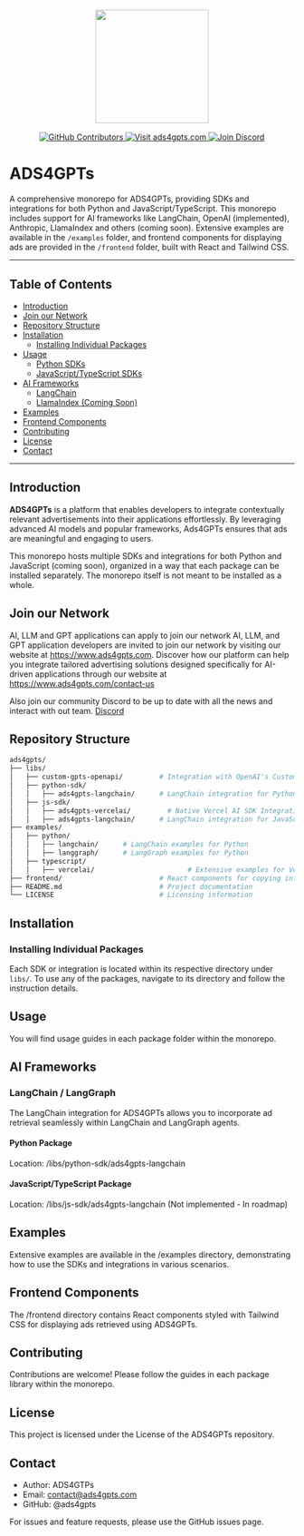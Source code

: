 <h3 align="center">
  <a name="readme-top"></a>
  <img
    src="https://cdn.prod.website-files.com/673d9c01098f16900da8bc69/673d9e478727677924833f4d_Ads4GPTs%20Wordlogo%20Large.png"
    height="200"
  >
</h3>
<div align="center">
<a href="https://GitHub.com/ADS4GPTs/ads4gpts/graphs/contributors">
  <img src="https://img.shields.io/github/contributors/ADS4GPTs/ads4gpts.svg" alt="GitHub Contributors">
</a>
<a href="https://ads4gpts.com">
  <img src="https://img.shields.io/badge/Visit-ads4gpts.com-orange" alt="Visit ads4gpts.com">
</a>
<a href="https://discord.gg/Q8BVQ3wZnc">
  <img src="https://img.shields.io/badge/Visit-ads4gpts.com-orange" alt="Join Discord">
</a>
</div>

# ADS4GPTs

A comprehensive monorepo for ADS4GPTs, providing SDKs and integrations for both Python and JavaScript/TypeScript. This monorepo includes support for AI frameworks like LangChain, OpenAI (implemented), Anthropic, LlamaIndex and others (coming soon). Extensive examples are available in the `/examples` folder, and frontend components for displaying ads are provided in the `/frontend` folder, built with React and Tailwind CSS.

---

## Table of Contents

- [Introduction](#introduction)
- [Join our Network](#join-our-network)
- [Repository Structure](#repository-structure)
- [Installation](#installation)
  - [Installing Individual Packages](#installing-individual-packages)
- [Usage](#usage)
  - [Python SDKs](#python-sdks)
  - [JavaScript/TypeScript SDKs](#javascripttypescript-sdks)
- [AI Frameworks](#ai-framework)
  - [LangChain](#langchain)
  - [LlamaIndex (Coming Soon)](#llamaindex-coming-soon)
- [Examples](#examples)
- [Frontend Components](#frontend-components)
- [Contributing](#contributing)
- [License](#license)
- [Contact](#contact)

---

## Introduction

**ADS4GPTs** is a platform that enables developers to integrate contextually relevant advertisements into their applications effortlessly. By leveraging advanced AI models and popular frameworks, Ads4GPTs ensures that ads are meaningful and engaging to users.

This monorepo hosts multiple SDKs and integrations for both Python and JavaScript (coming soon), organized in a way that each package can be installed separately. The monorepo itself is not meant to be installed as a whole.

## Join our Network

AI, LLM and GPT applications can apply to join our network AI, LLM, and GPT application developers are invited to join our network by visiting our website at https://www.ads4gpts.com. Discover how our platform can help you integrate tailored advertising solutions designed specifically for AI-driven applications through our website at https://www.ads4gpts.com/contact-us 

Also join our community Discord to be up to date with all the news and interact with out team. [Discord](https://discord.gg/Q8BVQ3wZnc)

## Repository Structure

```bash
ads4gpts/
├── libs/
│   ├── custom-gpts-openapi/         # Integration with OpenAI's Custom GPTs through Actions
│   ├── python-sdk/
│   │   ├── ads4gpts-langchain/      # LangChain integration for Python
│   ├── js-sdk/
│   │   ├── ads4gpts-vercelai/         # Native Vercel AI SDK Integration
│   │   ├── ads4gpts-langchain/      # LangChain integration for JavaScript/TypeScript (coming soon)
├── examples/    
│   ├── python/
│   │   ├── langchain/      # LangChain examples for Python
│   │   ├── langgraph/      # LangGraph examples for Python
│   ├── typescript/
│   │   ├── vercelai/                       # Extensive examples for Vercel AI SDK and integrations
├── frontend/                        # React components for copying into your implementation
├── README.md                        # Project documentation
└── LICENSE                          # Licensing information
```

## Installation

### Installing Individual Packages

Each SDK or integration is located within its respective directory under `libs/`. To use any of the packages, navigate to its directory and follow the instruction details.

## Usage

You will find usage guides in each package folder within the monorepo.

## AI Frameworks

### LangChain / LangGraph
The LangChain integration for ADS4GPTs allows you to incorporate ad retrieval seamlessly within LangChain and LangGraph agents.

#### Python Package
Location: /libs/python-sdk/ads4gpts-langchain

#### JavaScript/TypeScript Package
Location: /libs/js-sdk/ads4gpts-langchain (Not implemented - In roadmap)

## Examples

Extensive examples are available in the /examples directory, demonstrating how to use the SDKs and integrations in various scenarios.

## Frontend Components

The /frontend directory contains React components styled with Tailwind CSS for displaying ads retrieved using ADS4GPTs.

## Contributing

Contributions are welcome! Please follow the guides in each package library within the monorepo.

## License

This project is licensed under the License of the ADS4GPTs repository.

## Contact

- Author: ADS4GTPs
- Email: contact@ads4gpts.com
- GitHub: @ads4gpts

For issues and feature requests, please use the GitHub issues page.



